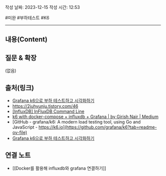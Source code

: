 ﻿작성 날짜: 2023-12-15
작성 시간: 12:53

#미완 #부하테스트 #K6 

----
## 내용(Content)


## 질문 & 확장

(없음)

## 출처(링크)
- [Grafana k6으로 부하 테스트하고 시각화하기](https://velog.io/@heka1024/Grafana-k6%EC%9C%BC%EB%A1%9C-%EB%B6%80%ED%95%98-%ED%85%8C%EC%8A%A4%ED%8A%B8%ED%95%98%EA%B8%B0#grafana%EB%A5%BC-%EC%9D%B4%EC%9A%A9%ED%95%9C-%EC%8B%9C%EA%B0%81%ED%99%94)
- https://2juhyunju.tistory.com/46
- [\[InfluxDB\] InFluxDB Command Line](https://velog.io/@makengi/InfluxDB-InFluxDB-Java-%ED%81%B4%EB%9D%BC%EC%9D%B4%EC%96%B8%ED%8A%B8)
- [k6 with docker-compose + influxdb + Grafana | by Girish Nair | Medium](https://medium.com/@nairgirish100/k6-with-docker-compose-influxdb-grafana-344ded339540)
- [GitHub - grafana/k6: A modern load testing tool, using Go and JavaScript - https://k6.io](https://github.com/grafana/k6?tab=readme-ov-file)
- [Grafana k6으로 부하 테스트하고 시각화하기](https://velog.io/@heka1024/Grafana-k6%EC%9C%BC%EB%A1%9C-%EB%B6%80%ED%95%98-%ED%85%8C%EC%8A%A4%ED%8A%B8%ED%95%98%EA%B8%B0)

## 연결 노트
- [[Docker를 활용해 influxdb와 grafana 연결하기]]


